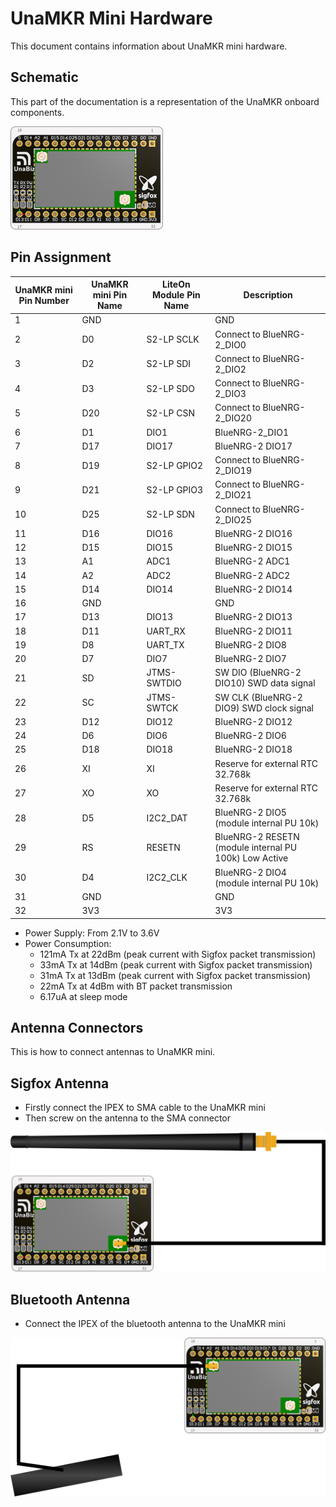 # UnaMKR Mini Hardware

This document contains information about UnaMKR mini hardware.

## Schematic

This part of the documentation is a representation of the UnaMKR onboard components.

![alt_text](img/unamkr-mini-hw-schematics.png)

## Pin Assignment

| UnaMKR mini Pin Number | UnaMKR mini Pin Name | LiteOn Module Pin Name  | Description |
| --- | --- | --- | --- |
| 1 | GND |   | GND |
| 2 | D0 | S2-LP SCLK | Connect to BlueNRG-2\_DIO0 |
| 3 | D2 | S2-LP SDI | Connect to BlueNRG-2\_DIO2 |
| 4 | D3 | S2-LP SDO | Connect to BlueNRG-2\_DIO3 |
| 5 | D20 | S2-LP CSN | Connect to BlueNRG-2\_DIO20 |
| 6 | D1 | DIO1 | BlueNRG-2\_DIO1 |
| 7 | D17 | DIO17 | BlueNRG-2 DIO17 |
| 8 | D19 | S2-LP GPIO2 | Connect to BlueNRG-2\_DIO19 |
| 9 | D21 | S2-LP GPIO3 | Connect to BlueNRG-2\_DIO21 |
| 10 | D25 | S2-LP SDN | Connect to BlueNRG-2\_DIO25 |
| 11 | D16 | DIO16 | BlueNRG-2 DIO16 |
| 12 | D15 | DIO15 | BlueNRG-2 DIO15 |
| 13 | A1 | ADC1 | BlueNRG-2 ADC1 |
| 14 | A2 | ADC2 | BlueNRG-2 ADC2 |
| 15 | D14 | DIO14 | BlueNRG-2 DIO14 |
| 16 | GND |   | GND |
| 17 | D13 | DIO13 | BlueNRG-2 DIO13 |
| 18 | D11 | UART\_RX | BlueNRG-2 DIO11 |
| 19 | D8 | UART\_TX | BlueNRG-2 DIO8 |
| 20 | D7 | DIO7 | BlueNRG-2 DIO7 |
| 21 | SD | JTMS-SWTDIO | SW DIO (BlueNRG-2 DIO10) SWD data signal |
| 22 | SC | JTMS-SWTCK | SW CLK (BlueNRG-2 DIO9) SWD clock signal |
| 23 | D12 | DIO12 | BlueNRG-2 DIO12 |
| 24 | D6 | DIO6 | BlueNRG-2 DIO6 |
| 25 | D18 | DIO18 | BlueNRG-2 DIO18 |
| 26 | XI | XI | Reserve for external RTC 32.768k |
| 27 | XO | XO | Reserve for external RTC 32.768k |
| 28 | D5 | I2C2\_DAT | BlueNRG-2 DIO5 (module internal PU 10k) |
| 29 | RS | RESETN | BlueNRG-2 RESETN (module internal PU 100k) Low Active |
| 30 | D4 | I2C2\_CLK | BlueNRG-2 DIO4 (module internal PU 10k) |
| 31 | GND |   | GND |
| 32 | 3V3 |   | 3V3 |

- Power Supply: From 2.1V to 3.6V
- Power Consumption:
	- 121mA Tx at 22dBm (peak current with Sigfox packet transmission) 
	- 33mA Tx at 14dBm (peak current with Sigfox packet transmission) 
	- 31mA Tx at 13dBm (peak current with Sigfox packet transmission) 
	- 22mA Tx at 4dBm with BT packet transmission 
	- 6.17uA at sleep mode


## Antenna Connectors

This is how to connect antennas to UnaMKR mini.

## Sigfox Antenna

* Firstly connect the IPEX to SMA cable to the UnaMKR mini
* Then screw on the antenna to the SMA connector

![alt_text](img/unamkr-mini-antenna-sigfox.png ":size=500")

## Bluetooth Antenna

* Connect the IPEX of the bluetooth antenna to the UnaMKR mini

![alt_text](img/unamkr-mini-antenna-ble.png ":size=500")
